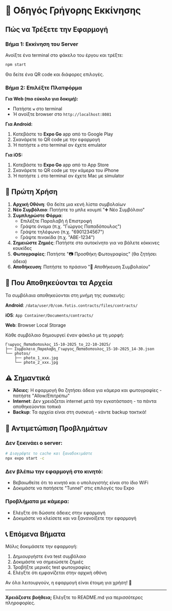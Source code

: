 # 🚀 Οδηγός Γρήγορης Εκκίνησης

## Πώς να Τρέξετε την Εφαρμογή

### Βήμα 1: Εκκίνηση του Server

Ανοίξτε ένα terminal στο φάκελο του έργου και τρέξτε:

```bash
npm start
```

Θα δείτε ένα QR code και διάφορες επιλογές.

### Βήμα 2: Επιλέξτε Πλατφόρμα

**Για Web (πιο εύκολο για δοκιμή):**
- Πατήστε `w` στο terminal
- Ή ανοίξτε browser στο `http://localhost:8081`

**Για Android:**
1. Κατεβάστε το **Expo Go** app από το Google Play
2. Σκανάρετε το QR code με την εφαρμογή
3. Ή πατήστε `a` στο terminal αν έχετε emulator

**Για iOS:**
1. Κατεβάστε το **Expo Go** app από το App Store
2. Σκανάρετε το QR code με την κάμερα του iPhone
3. Ή πατήστε `i` στο terminal αν έχετε Mac με simulator

## 🎯 Πρώτη Χρήση

1. **Αρχική Οθόνη**: Θα δείτε μια κενή λίστα συμβολαίων
2. **Νέο Συμβόλαιο**: Πατήστε το μπλε κουμπί "➕ Νέο Συμβόλαιο"
3. **Συμπληρώστε Φόρμα**:
   - Επιλέξτε Παραλαβή ή Επιστροφή
   - Γράψτε όνομα (π.χ. "Γιώργος Παπαδόπουλος")
   - Γράψτε τηλέφωνο (π.χ. "6901234567")
   - Γράψτε πινακίδα (π.χ. "ΑΒΕ-1234")
4. **Σημειώστε Ζημιές**: Πατήστε στο αυτοκίνητο για να βάλετε κόκκινες κουκίδες
5. **Φωτογραφίες**: Πατήστε "📷 Προσθήκη Φωτογραφίας" (θα ζητήσει άδεια)
6. **Αποθήκευση**: Πατήστε το πράσινο "💾 Αποθήκευση Συμβολαίου"

## 📍 Που Αποθηκεύονται τα Αρχεία

Τα συμβόλαια αποθηκεύονται στη μνήμη της συσκευής:

**Android**: `/data/user/0/com.fotis.contracts/files/contracts/`

**iOS**: `App Container/Documents/contracts/`

**Web**: Browser Local Storage

Κάθε συμβόλαιο δημιουργεί έναν φάκελο με τη μορφή:
```
Γιωργος_Παπαδοπουλος_15-10-2025_to_22-10-2025/
├── Συμβολαιο_Παραλαβη_Γιωργος_Παπαδοπουλος_15-10-2025_14-30.json
└── photos/
    ├── photo_1_xxx.jpg
    └── photo_2_xxx.jpg
```

## ⚠️ Σημαντικά

- **Άδειες**: Η εφαρμογή θα ζητήσει άδεια για κάμερα και φωτογραφίες - πατήστε "Allow/Επιτρέπω"
- **Internet**: Δεν χρειάζεται internet μετά την εγκατάσταση - τα πάντα αποθηκεύονται τοπικά
- **Backup**: Τα αρχεία είναι στη συσκευή - κάντε backup τακτικά!

## 🔧 Αντιμετώπιση Προβλημάτων

### Δεν ξεκινάει ο server:
```bash
# Διαγράψτε το cache και ξαναδοκιμάστε
npx expo start -c
```

### Δεν βλέπω την εφαρμογή στο κινητό:
- Βεβαιωθείτε ότι το κινητό και ο υπολογιστής είναι στο ίδιο WiFi
- Δοκιμάστε να πατήσετε "Tunnel" στις επιλογές του Expo

### Προβλήματα με κάμερα:
- Ελέγξτε ότι δώσατε άδειες στην εφαρμογή
- Δοκιμάστε να κλείσετε και να ξανανοίξετε την εφαρμογή

## 📞 Επόμενα Βήματα

Μόλις δοκιμάσετε την εφαρμογή:

1. Δημιουργήστε ένα test συμβόλαιο
2. Δοκιμάστε να σημειώσετε ζημιές
3. Τραβήξτε μερικές test φωτογραφίες
4. Ελέγξτε ότι εμφανίζεται στην αρχική οθόνη

Αν όλα λειτουργούν, η εφαρμογή είναι έτοιμη για χρήση! 🎉

---

**Χρειάζεστε βοήθεια;** Ελέγξτε το README.md για περισσότερες πληροφορίες.

